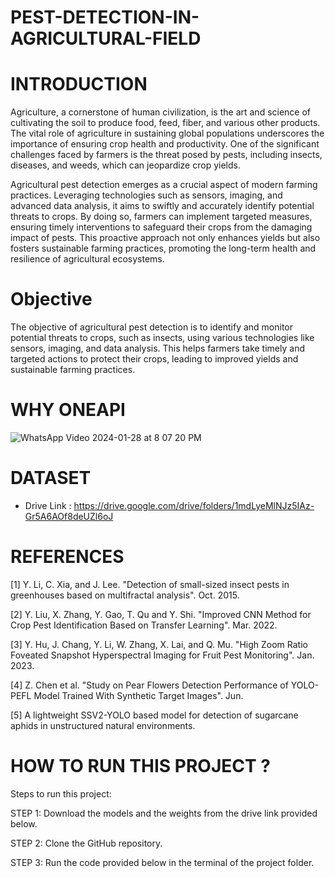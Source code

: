 # PEST-DETECTION-IN-AGRICULTURAL-FIELD


 # INTRODUCTION
   
Agriculture, a cornerstone of human civilization, is the art and science of cultivating the soil to produce food, feed, fiber, and various other products. The vital role of agriculture in sustaining global populations underscores the importance of ensuring crop health and productivity. One of the significant challenges faced by farmers is the threat posed by pests, including insects, diseases, and weeds, which can jeopardize crop yields.

Agricultural pest detection emerges as a crucial aspect of modern farming practices. Leveraging technologies such as sensors, imaging, and advanced data analysis, it aims to swiftly and accurately identify potential threats to crops. By doing so, farmers can implement targeted measures, ensuring timely interventions to safeguard their crops from the damaging impact of pests. This proactive approach not only enhances yields but also fosters sustainable farming practices, promoting the long-term health and resilience of agricultural ecosystems.

# Objective 

The objective of agricultural pest detection is to identify and monitor potential threats to crops, such as insects, using various technologies like sensors, imaging, and data analysis. This helps farmers take timely and targeted actions to protect their crops, leading to improved yields and sustainable farming practices.

# WHY ONEAPI
   

![WhatsApp Video 2024-01-28 at 8 07 20 PM](https://github.com/SunilPrasad31/Effectual-Advancement-in-agriculture-Pest-Detection-With-Enhanced-YOLOv5/assets/145242357/9e358f1c-d947-431b-8bcd-131faab40b7d)


# DATASET

* Drive Link : https://drive.google.com/drive/folders/1mdLyeMlNJz5IAz-Gr5A6AOf8deUZl6oJ

# REFERENCES

[1]	Y. Li, C. Xia, and J. Lee. "Detection of small-sized insect pests in greenhouses based on multifractal analysis". Oct. 2015.

[2]	Y. Liu, X. Zhang, Y. Gao, T. Qu and Y. Shi. "Improved CNN Method for Crop Pest Identification Based on Transfer Learning". Mar. 2022.

[3]	Y. Hu, J. Chang, Y. Li, W. Zhang, X. Lai, and Q. Mu. "High Zoom Ratio Foveated Snapshot Hyperspectral Imaging for Fruit Pest Monitoring". Jan. 2023.

[4]	Z. Chen et al. "Study on Pear Flowers Detection Performance of YOLO-PEFL Model Trained With Synthetic Target Images". Jun.

[5]	A lightweight SSV2-YOLO based model for detection of sugarcane aphids in unstructured natural environments.

# HOW TO RUN THIS PROJECT ?

Steps to run this project:

STEP 1: Download the models and the weights from the drive link provided below.

STEP 2: Clone the GitHub repository.

STEP 3: Run the code provided below in the terminal of the project folder.
